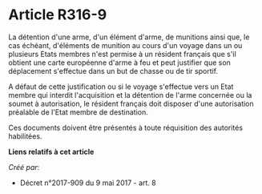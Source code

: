 # Article R316-9

La détention d'une arme, d'un élément d'arme, de munitions ainsi que, le cas échéant, d'éléments de munition au cours d'un
voyage dans un ou plusieurs Etats membres n'est permise à un résident français que s'il obtient une carte européenne d'arme à
feu et peut justifier que son déplacement s'effectue dans un but de chasse ou de tir sportif.

A défaut de cette justification ou si le voyage s'effectue vers un Etat membre qui interdit l'acquisition et la détention de
l'arme concernée ou la soumet à autorisation, le résident français doit disposer d'une autorisation préalable de l'Etat
membre de destination.

Ces documents doivent être présentés à toute réquisition des autorités habilitées.

**Liens relatifs à cet article**

_Créé par_:

  - Décret n°2017-909 du 9 mai 2017 - art. 8
